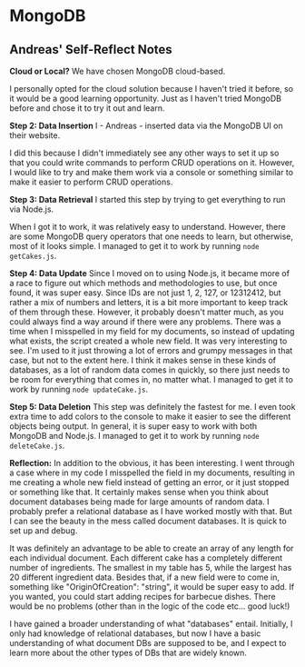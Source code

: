 # MongoDB

## Andreas' Self-Reflect Notes

**Cloud or Local?**
We have chosen MongoDB cloud-based.

I personally opted for the cloud solution because I haven't tried it before, so it would be a good learning opportunity. Just as I haven't tried MongoDB before and chose it to try it out and learn.

**Step 2: Data Insertion**
I - Andreas - inserted data via the MongoDB UI on their website.

I did this because I didn't immediately see any other ways to set it up so that you could write commands to perform CRUD operations on it. However, I would like to try and make them work via a console or something similar to make it easier to perform CRUD operations.

**Step 3: Data Retrieval**
I started this step by trying to get everything to run via Node.js.

When I got it to work, it was relatively easy to understand. However, there are some MongoDB query operators that one needs to learn, but otherwise, most of it looks simple. I managed to get it to work by running `node getCakes.js`.

**Step 4: Data Update**
Since I moved on to using Node.js, it became more of a race to figure out which methods and methodologies to use, but once found, it was super easy. Since IDs are not just 1, 2, 127, or 12312412, but rather a mix of numbers and letters, it is a bit more important to keep track of them through these. However, it probably doesn't matter much, as you could always find a way around if there were any problems. There was a time when I misspelled in my field for my documents, so instead of updating what exists, the script created a whole new field. It was very interesting to see. I'm used to it just throwing a lot of errors and grumpy messages in that case, but not to the extent here. I think it makes sense in these kinds of databases, as a lot of random data comes in quickly, so there just needs to be room for everything that comes in, no matter what. I managed to get it to work by running `node updateCake.js`.

**Step 5: Data Deletion**
This step was definitely the fastest for me. I even took extra time to add colors to the console to make it easier to see the different objects being output. In general, it is super easy to work with both MongoDB and Node.js. I managed to get it to work by running `node deleteCake.js`.

**Reflection:**
In addition to the obvious, it has been interesting. I went through a case where in my code I misspelled the field in my documents, resulting in me creating a whole new field instead of getting an error, or it just stopped or something like that. It certainly makes sense when you think about document databases being made for large amounts of random data. I probably prefer a relational database as I have worked mostly with that. But I can see the beauty in the mess called document databases. It is quick to set up and debug.

It was definitely an advantage to be able to create an array of any length for each individual document. Each different cake has a completely different number of ingredients. The smallest in my table has 5, while the largest has 20 different ingredient data. Besides that, if a new field were to come in, something like "OriginOfCreation": "string", it would be super easy to add. If you wanted, you could start adding recipes for barbecue dishes. There would be no problems (other than in the logic of the code etc... good luck!)

I have gained a broader understanding of what "databases" entail. Initially, I only had knowledge of relational databases, but now I have a basic understanding of what document DBs are supposed to be, and I expect to learn more about the other types of DBs that are widely known.
